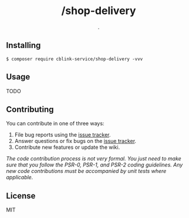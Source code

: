 <h1 align="center"> /shop-delivery </h1>

<p align="center"> .</p>


## Installing

```shell
$ composer require cblink-service/shop-delivery -vvv
```

## Usage

TODO

## Contributing

You can contribute in one of three ways:

1. File bug reports using the [issue tracker](https://github.com/cblinkservice//shop-delivery/issues).
2. Answer questions or fix bugs on the [issue tracker](https://github.com/cblinkservice//shop-delivery/issues).
3. Contribute new features or update the wiki.

_The code contribution process is not very formal. You just need to make sure that you follow the PSR-0, PSR-1, and PSR-2 coding guidelines. Any new code contributions must be accompanied by unit tests where applicable._

## License

MIT
